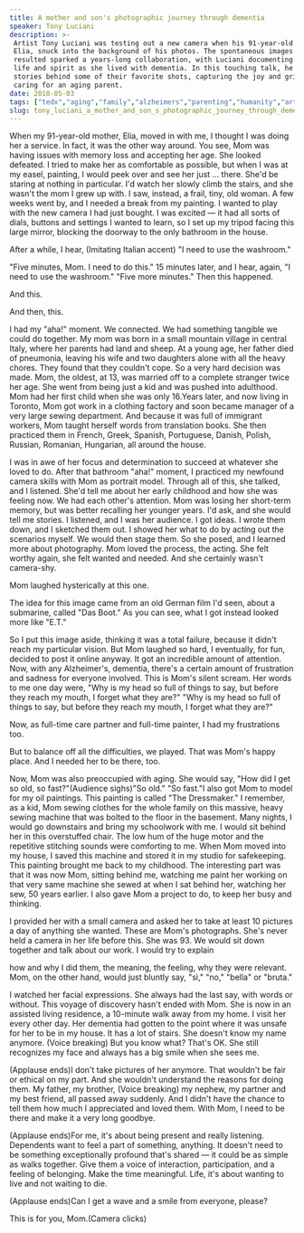 ```yaml
---
title: A mother and son's photographic journey through dementia
speaker: Tony Luciani
description: >-
 Artist Tony Luciani was testing out a new camera when his 91-year-old mother,
 Elia, snuck into the background of his photos. The spontaneous images that
 resulted sparked a years-long collaboration, with Luciani documenting his mom's
 life and spirit as she lived with dementia. In this touching talk, he shares the
 stories behind some of their favorite shots, capturing the joy and grief of
 caring for an aging parent.
date: 2018-05-03
tags: ["tedx","aging","family","alzheimers","parenting","humanity","art","love","life","photography"]
slug: tony_luciani_a_mother_and_son_s_photographic_journey_through_dementia
---
```


When my 91-year-old mother, Elia, moved in with me, I thought I was doing her a service.
In fact, it was the other way around. You see, Mom was having issues with memory loss and
accepting her age. She looked defeated. I tried to make her as comfortable as possible,
but when I was at my easel, painting, I would peek over and see her just ... there. She'd
be staring at nothing in particular. I'd watch her slowly climb the stairs, and she wasn't
the mom I grew up with. I saw, instead, a frail, tiny, old woman. A few weeks went by, and
I needed a break from my painting. I wanted to play with the new camera I had just bought.
I was excited — it had all sorts of dials, buttons and settings I wanted to learn, so I
set up my tripod facing this large mirror, blocking the doorway to the only bathroom in
the house.

After a while, I hear, (Imitating Italian accent) "I need to use the washroom."

"Five minutes, Mom. I need to do this." 15 minutes later, and I hear, again, "I need to
use the washroom." "Five more minutes." Then this happened.

And this.

And then, this.

I had my "aha!" moment. We connected. We had something tangible we could do together. My
mom was born in a small mountain village in central Italy, where her parents had land and
sheep. At a young age, her father died of pneumonia, leaving his wife and two daughters
alone with all the heavy chores. They found that they couldn't cope. So a very hard
decision was made. Mom, the oldest, at 13, was married off to a complete stranger twice
her age. She went from being just a kid and was pushed into adulthood. Mom had her first
child when she was only 16.Years later, and now living in Toronto, Mom got work in a
clothing factory and soon became manager of a very large sewing department. And because it
was full of immigrant workers, Mom taught herself words from translation books. She then
practiced them in French, Greek, Spanish, Portuguese, Danish, Polish, Russian, Romanian,
Hungarian, all around the house.

I was in awe of her focus and determination to succeed at whatever she loved to do. After
that bathroom "aha!" moment, I practiced my newfound camera skills with Mom as portrait
model. Through all of this, she talked, and I listened. She'd tell me about her early
childhood and how she was feeling now. We had each other's attention. Mom was losing her
short-term memory, but was better recalling her younger years. I'd ask, and she would tell
me stories. I listened, and I was her audience. I got ideas. I wrote them down, and I
sketched them out. I showed her what to do by acting out the scenarios myself. We would
then stage them. So she posed, and I learned more about photography. Mom loved the
process, the acting. She felt worthy again, she felt wanted and needed. And she certainly
wasn't camera-shy.

Mom laughed hysterically at this one.

The idea for this image came from an old German film I'd seen, about a submarine, called
"Das Boot." As you can see, what I got instead looked more like "E.T."

So I put this image aside, thinking it was a total failure, because it didn't reach my
particular vision. But Mom laughed so hard, I eventually, for fun, decided to post it
online anyway. It got an incredible amount of attention. Now, with any Alzheimer's,
dementia, there's a certain amount of frustration and sadness for everyone involved. This
is Mom's silent scream. Her words to me one day were, "Why is my head so full of things to
say, but before they reach my mouth, I forget what they are?" "Why is my head so full of
things to say, but before they reach my mouth, I forget what they are?"

Now, as full-time care partner and full-time painter, I had my frustrations
too.

But to balance off all the difficulties, we played. That was Mom's happy place. And I
needed her to be there, too.

Now, Mom was also preoccupied with aging. She would say, "How did I get so old, so
fast?"(Audience sighs)"So old." "So fast."I also got Mom to model for my oil paintings.
This painting is called "The Dressmaker." I remember, as a kid, Mom sewing clothes for the
whole family on this massive, heavy sewing machine that was bolted to the floor in the
basement. Many nights, I would go downstairs and bring my schoolwork with me. I would sit
behind her in this overstuffed chair. The low hum of the huge motor and the repetitive
stitching sounds were comforting to me. When Mom moved into my house, I saved this machine
and stored it in my studio for safekeeping. This painting brought me back to my childhood.
The interesting part was that it was now Mom, sitting behind me, watching me paint her
working on that very same machine she sewed at when I sat behind her, watching her sew, 50
years earlier. I also gave Mom a project to do, to keep her busy and thinking.

I provided her with a small camera and asked her to take at least 10 pictures a day of
anything she wanted. These are Mom's photographs. She's never held a camera in her life
before this. She was 93. We would sit down together and talk about our work. I would try
to explain

how and why I did them, the meaning, the feeling, why they were relevant. Mom, on the
other hand, would just bluntly say, "sì," "no," "bella" or "bruta."

I watched her facial expressions. She always had the last say, with words or without. This
voyage of discovery hasn't ended with Mom. She is now in an assisted living residence, a
10-minute walk away from my home. I visit her every other day. Her dementia had gotten to
the point where it was unsafe for her to be in my house. It has a lot of stairs. She
doesn't know my name anymore. (Voice breaking) But you know what? That's OK. She still
recognizes my face and always has a big smile when she sees me.

(Applause ends)I don't take pictures of her anymore. That wouldn't be fair or ethical on
my part. And she wouldn't understand the reasons for doing them. My father, my brother,
(Voice breaking) my nephew, my partner and my best friend, all passed away suddenly. And I
didn't have the chance to tell them how much I appreciated and loved them. With Mom, I
need to be there and make it a very long goodbye.

(Applause ends)For me, it's about being present and really listening. Dependents want to
feel a part of something, anything. It doesn't need to be something exceptionally profound
that's shared — it could be as simple as walks together. Give them a voice of interaction,
participation, and a feeling of belonging. Make the time meaningful. Life, it's about
wanting to live and not waiting to die.

(Applause ends)Can I get a wave and a smile from everyone, please?

This is for you, Mom.(Camera clicks)

<!--
ad_duration=3.33
comment_count=38
event="TEDxCambridge"
external_start_time=0
intro_duration=11.82
is_subtitle_required="False"
is_talk_featured="True"
language="en"
language_swap="False"
native_language="en"
number_of_related_talks=6
number_of_speakers=1
number_of_subtitled_videos=26
number_of_tags=10
number_of_talk_download_languages=27
number_of_talk_more_resources=0
number_of_talk_recommendations=0
number_of_talks_take_actions=0
post_ad_duration=0.83
published_timestamp="2019-01-14 16:01:39"
recording_date="2018-05-03"
speaker_description="Artist"
speaker_is_published=1
speaker_name="Tony Luciani"
talk_name="A mother and son's photographic journey through dementia"
talks_tags=["tedx","aging","family","alzheimers","parenting","humanity","art","love","life","photography"]
url_photo_speaker="https://pe.tedcdn.com/images/ted/02afbf15c074529907fc555bfbdf560a8e1391c4_254x191.jpg"
url_photo_talk="https://s3.amazonaws.com/talkstar-photos/uploads/1b00ca7f-96cf-4f61-867a-a88ae1b10cfd/TonyLuciani_2018X-embed.jpg"
url_webpage="https://www.ted.com/talks/tony_luciani_a_mother_and_son_s_photographic_journey_through_dementia"
video_type_name="TEDx Talk"
-->